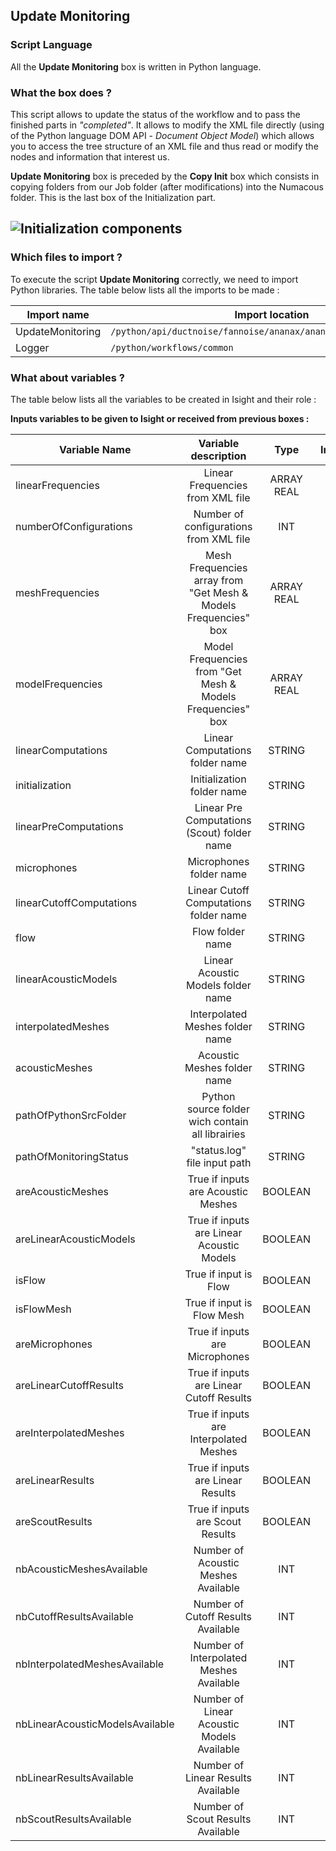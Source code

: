 ## Update Monitoring
### Script Language

All the __Update Monitoring__ box is written in Python language.
### What the box does ?

This script allows to update the status of the workflow and to pass the finished parts in *"completed"*.
It allows to modify the XML file directly (using of the Python language DOM API - *Document Object Model*) which allows you to access the tree structure of an XML file and thus read or modify the nodes and information that interest us.

__Update Monitoring__ box is preceded by the __Copy Init__ box which consists in copying folders from our Job folder (after modifications) into the Numacous folder. This is the last box of the Initialization part.

![Initialization components](https://user-images.githubusercontent.com/45098441/72733988-401e8b00-3b99-11ea-9015-013f4ee6d3d6.jpeg)
----------------------------


### Which files to import ?

To execute the script __Update Monitoring__ correctly, we need to import Python libraries.
The table below lists all the imports to be made :

| Import name | Import location |
| ------ | ------ |
| UpdateMonitoring | `/python/api/ductnoise/fannoise/ananax/ananax2d_canonical_intake` |
| Logger | `/python/workflows/common` |

### What about variables ?

The table below lists all the variables to be created in Isight and their role :

__Inputs variables to be given to Isight or received from previous boxes :__ 

| Variable Name | Variable description | Type | Input | Output |
| ------ | :------------: | :------: | :------: |  :------: |
| linearFrequencies | Linear Frequencies from XML file | ARRAY REAL | X | - |
| numberOfConfigurations | Number of configurations from XML file | INT | X | - |
| meshFrequencies | Mesh Frequencies array from "Get Mesh & Models Frequencies" box | ARRAY REAL | X | - |
| modelFrequencies | Model Frequencies from "Get Mesh & Models Frequencies" box | ARRAY REAL | X | - |
| linearComputations | Linear Computations folder name | STRING | X | - |
| initialization | Initialization folder name| STRING | X | - |
| linearPreComputations | Linear Pre Computations (Scout) folder name | STRING | X | - |
| microphones | Microphones folder name | STRING | X | - |
| linearCutoffComputations | Linear Cutoff Computations folder name | STRING | X | - |
| flow | Flow folder name | STRING | X | - |
| linearAcousticModels | Linear Acoustic Models folder name | STRING | X | - |
| interpolatedMeshes | Interpolated Meshes folder name | STRING | X | - |
| acousticMeshes | Acoustic Meshes folder name | STRING | X | - |
| pathOfPythonSrcFolder | Python source folder wich contain all librairies | STRING | X | - |
| pathOfMonitoringStatus | "status.log" file input path | STRING | X | - |
| areAcousticMeshes | True if inputs are Acoustic Meshes | BOOLEAN | X | - |
| areLinearAcousticModels | True if inputs are Linear Acoustic Models | BOOLEAN | X | - |
| isFlow | True if input is Flow | BOOLEAN | X | - |
| isFlowMesh | True if input is Flow Mesh | BOOLEAN | X | - |
| areMicrophones | True if inputs are Microphones | BOOLEAN | X | - |
| areLinearCutoffResults | True if inputs are Linear Cutoff Results | BOOLEAN | X | - |
| areInterpolatedMeshes | True if inputs are Interpolated Meshes | BOOLEAN | X | - |
| areLinearResults | True if inputs are Linear Results | BOOLEAN | X | - |
| areScoutResults | True if inputs are Scout Results | BOOLEAN | X | - |
| nbAcousticMeshesAvailable | Number of Acoustic Meshes Available | INT | X | - |
| nbCutoffResultsAvailable | Number of Cutoff Results Available | INT | X | - |
| nbInterpolatedMeshesAvailable | Number of Interpolated Meshes Available | INT | X | - |
| nbLinearAcousticModelsAvailable | Number of Linear Acoustic Models Available | INT | X | - |
| nbLinearResultsAvailable | Number of Linear Results Available | INT | X | - |
| nbScoutResultsAvailable | Number of Scout Results Available | INT | X | - |
